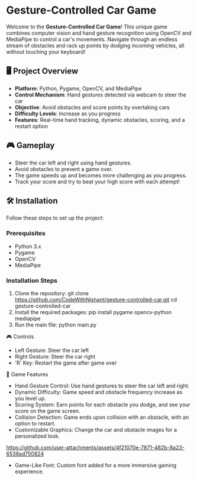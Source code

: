 # Gesture-Controlled Car Game

Welcome to the **Gesture-Controlled Car Game**! This unique game combines computer vision and hand gesture recognition using OpenCV and MediaPipe to control a car's movements. Navigate through an endless stream of obstacles and rack up points by dodging incoming vehicles, all without touching your keyboard!

## 🖥️ Project Overview

- **Platform**: Python, Pygame, OpenCV, and MediaPipe
- **Control Mechanism**: Hand gestures detected via webcam to steer the car
- **Objective**: Avoid obstacles and score points by overtaking cars
- **Difficulty Levels**: Increase as you progress
- **Features**: Real-time hand tracking, dynamic obstacles, scoring, and a restart option

## 🎮 Gameplay

- Steer the car left and right using hand gestures.
- Avoid obstacles to prevent a game over.
- The game speeds up and becomes more challenging as you progress.
- Track your score and try to beat your high score with each attempt!

## 🛠️ Installation

Follow these steps to set up the project:

### Prerequisites

- Python 3.x
- Pygame
- OpenCV
- MediaPipe

### Installation Steps

1. Clone the repository:
   git clone https://github.com/CodeWithNishant/gesture-controlled-car.git
   cd gesture-controlled-car
2. Install the required packages:
   pip install pygame opencv-python mediapipe
3. Run the main file:
   python main.py

🎮 Controls
- Left Gesture: Steer the car left
- Right Gesture: Steer the car right
- 'R' Key: Restart the game after game over

🚗 Game Features
- Hand Gesture Control: Use hand gestures to steer the car left and right.
- Dynamic Difficulty: Game speed and obstacle frequency increase as you level up.
- Scoring System: Earn points for each obstacle you dodge, and see your score on the game screen.
- Collision Detection: Game ends upon collision with an obstacle, with an option to restart.
- Customizable Graphics: Change the car and obstacle images for a personalized look.

https://github.com/user-attachments/assets/4f21070e-7871-482b-8a23-6538ad750824


- Game-Like Font: Custom font added for a more immersive gaming experience.

   
